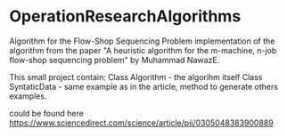 # OperationResearchAlgorithms
Algorithm for the Flow-Shop Sequencing Problem
 implementation of the algorithm from the paper "A heuristic algorithm for the m-machine, n-job flow-shop sequencing problem"
 by Muhammad NawazE.
 
 This small project contain:
 Class Algorithm - the algorihm itself
 Class SyntaticData - same example as in the article, method to generate others examples.
 
 
 could be found here 
 https://www.sciencedirect.com/science/article/pii/0305048383900889
